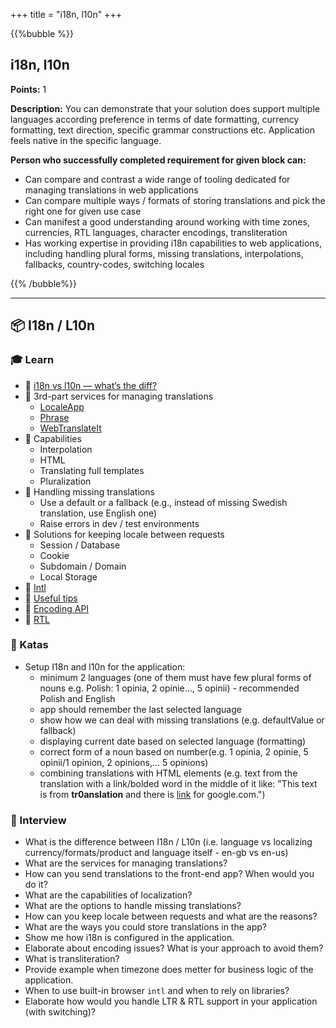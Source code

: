 +++
title = "i18n, l10n"
+++

{{%bubble %}}

## i18n, l10n

**Points:** 1

**Description:** You can demonstrate that your solution does support multiple languages according preference in terms of date formatting, currency formatting, text direction, specific grammar constructions etc. Application feels native in the specific language.

**Person who successfully completed requirement for given block can:** 

- Can compare and contrast a wide range of tooling dedicated for managing translations in web applications
- Can compare multiple ways / formats of storing translations and pick the right one for given use case
- Can manifest a good understanding around working with time zones, currencies, RTL languages, character encodings, transliteration 
- Has working expertise in providing i18n capabilities to web applications, including handling plural forms, missing translations, interpolations, fallbacks, country-codes, switching locales

{{% /bubble%}}

---

## 📦 I18n / L10n

### 🎓 Learn

- 📗 [i18n vs l10n — what’s the diff?](https://blog.mozilla.org/l10n/2011/12/14/i18n-vs-l10n-whats-the-diff)
- 📗 3rd-part services for managing translations
  - [LocaleApp](https://www.localeapp.com/)
  - [Phrase](https://phrase.com/)
  - [WebTranslateIt](https://webtranslateit.com/)
- 📗 Capabilities
  - Interpolation
  - HTML
  - Translating full templates
  - Pluralization
- 📗 Handling missing translations
  - Use a default or a fallback (e.g., instead of missing Swedish translation, use English one)
  - Raise errors in dev / test environments
- 📗 Solutions for keeping locale between requests
  - Session / Database
  - Cookie
  - Subdomain / Domain
  - Local Storage
- 📗 [Intl](https://developer.mozilla.org/en-US/docs/Web/JavaScript/Reference/Global_Objects/Intl)
- 📗 [Useful tips](https://developers.google.com/international/)
- 📗 [Encoding API](https://developer.mozilla.org/en-US/docs/Web/API/Encoding_API)
- 📗 [RTL](https://www.w3.org/International/questions/qa-html-dir)

### 📝 Katas

- Setup I18n and l10n for the application:
  - minimum 2 languages (one of them must have few plural forms of nouns e.g. Polish: 1 opinia, 2 opinie..., 5 opinii) - recommended Polish and English
  - app should remember the last selected language
  - show how we can deal with missing translations (e.g. defaultValue or fallback)
  - displaying current date based on selected language (formatting)
  - correct form of a noun based on number(e.g. 1 opinia, 2 opinie, 5 opinii/1 opinion, 2 opinions,... 5 opinions) 
  - combining translations with HTML elements (e.g. text from the translation with a link/bolded word in the middle of it like: "This text is from **tr0anslation** and there is [link](https://google.com) for google.com.")

### 🎤 Interview

- What is the difference between I18n / L10n (i.e. language vs localizing currency/formats/product and language itself - en-gb vs en-us)
- What are the services for managing translations?
- How can you send translations to the front-end app? When would you do it?
- What are the capabilities of localization?
- What are the options to handle missing translations?
- How can you keep locale between requests and what are the reasons?
- What are the ways you could store translations in the app?
- Show me how i18n is configured in the application.
- Elaborate about encoding issues? What is your approach to avoid them?
- What is transliteration?
- Provide example when timezone does metter for business logic of the application.
- When to use built-in browser `intl` and when to rely on libraries?
- Elaborate how would you handle LTR & RTL support in your application (with switching)?
